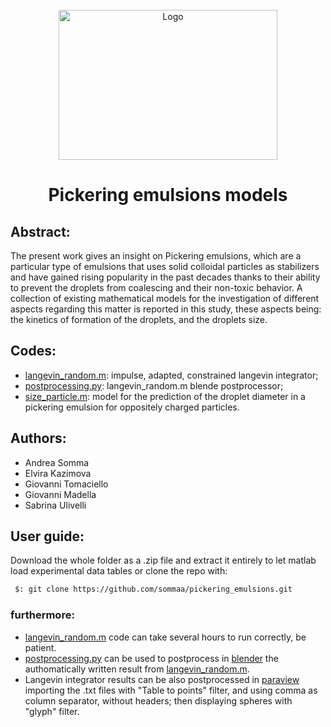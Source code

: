 <!-- PROJECT LOGO -->
<br />
<div align="center">
  <a href="https://github.com/grouptwentynine/Pickering_emulsions">
    <img src="https://user-images.githubusercontent.com/120776791/210553577-adba89f7-0708-44ee-bd32-f343b6eb180c.png" alt="Logo" width="350" height="240">
  </a>
      <br />
    <h1 align="center">Pickering emulsions models</h3>
</div>

## Abstract:
The present work gives an insight on Pickering emulsions, which are a particular type of emulsions that uses solid colloidal particles as stabilizers and have gained rising popularity in the past decades thanks to their ability to prevent the droplets from coalescing and their non-toxic behavior. 
A collection of existing mathematical models for the investigation of different aspects regarding this matter is reported in this study, these aspects being: the kinetics of formation of the droplets, and the droplets size.

## Codes:
  - [langevin_random.m](https://github.com/sommaa/pickering_emulsions/blob/main/scripts/langevin_random.m): impulse, adapted, constrained langevin integrator;
  - [postprocessing.py](https://github.com/sommaa/pickering_emulsions/blob/main/scripts/postprocessing.py): langevin_random.m blende postprocessor;
  - [size_particle.m](https://github.com/sommaa/pickering_emulsions/blob/main/scripts/size_droplet.m): model for the prediction of the droplet diameter in a pickering emulsion for oppositely charged particles.

## Authors:
- Andrea Somma
- Elvira Kazimova
- Giovanni Tomaciello
- Giovanni Madella
- Sabrina Ulivelli

## User guide:
Download the whole folder as a .zip file and extract it entirely to let matlab load experimental data tables or clone the repo with:
  ```bash
   $: git clone https://github.com/sommaa/pickering_emulsions.git
  ```
### furthermore:
- [langevin_random.m](https://github.com/sommaa/pickering_emulsions/blob/main/scripts/langevin_random.m) code can take several hours to run correctly, be patient.
- [postprocessing.py](https://github.com/sommaa/pickering_emulsions/blob/main/scripts/postprocessing.py) can be used to postprocess in [blender](https://www.blender.org/) the authomatically written result from [langevin_random.m](https://github.com/sommaa/pickering_emulsions/blob/main/scripts/langevin_random.m).
- Langevin integrator results can be also postprocessed in [paraview](https://www.paraview.org/) importing the .txt files with "Table to points" filter, and using comma as column separator, without headers; then displaying spheres with "glyph" filter.
